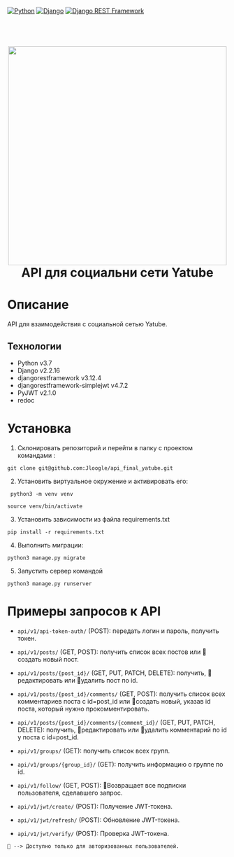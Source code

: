 [![Python](https://img.shields.io/badge/-Python-464646?style=flat-square&logo=Python)](https://www.python.org/)
[![Django](https://img.shields.io/badge/-Django-464646?style=flat-square&logo=Django)](https://www.djangoproject.com/)
[![Django REST Framework](https://img.shields.io/badge/-Django%20REST%20Framework-464646?style=flat-square&logo=Django%20REST%20Framework)](https://www.django-rest-framework.org/)

<h1 align="center">
  <br>
  <img src="https://github.com/tonik350/img/blob/main/API.png?raw=true"  width="500"></a>
  <br>
    API для социальни сети Yatube
  <br>
</h1>

# Описание
API для взаимодействия с социальной сетью Yatube.

## Технологии

* Python v3.7
* Django v2.2.16
* djangorestframework v3.12.4
* djangorestframework-simplejwt v4.7.2
* PyJWT v2.1.0
* redoc

# Установка
1. Склонировать репозиторий и перейти в папку с проектом командами :
 ```
 git clone git@github.com:Jloogle/api_final_yatube.git
 ```
2. Установить виртуальное окружение и активировать его:
```
 python3 -m venv venv
 ```
 ```
 source venv/bin/activate
 ```
3. Установить зависимости из файла requirements.txt
```
pip install -r requirements.txt
```
4. Выполнить миграции:
```
python3 manage.py migrate
```
5. Запустить сервер командой
```
python3 manage.py runserver
```

# Примеры запросов к API

- `api/v1/api-token-auth/` (POST): передать логин и пароль, получить токен.

- `api/v1/posts/` (GET, POST): получить список всех постов или 🔐создать новый пост.

- `api/v1/posts/{post_id}/` (GET, PUT, PATCH, DELETE): получить, 🔐редактировать или 🔐удалить пост по id.

- `api/v1/posts/{post_id}/comments/` (GET, POST): получить список всех комментариев поста с id=post_id или 🔐создать новый, указав id поста, который нужно прокомментировать.

- `api/v1/posts/{post_id}/comments/{comment_id}/` (GET, PUT, PATCH, DELETE): получить, 🔐редактировать или 🔐удалить комментарий по id у поста с id=post_id.

- `api/v1/groups/` (GET): получить список всех групп.

- `api/v1/groups/{group_id}/` (GET): получить информацию о группе по id.

- `api/v1/follow/` (GET, POST): 🔐Возвращает все подписки пользователя, сделавшего запрос.

- `api/v1/jwt/create/` (POST): Получение JWT-токена.

- `api/v1/jwt/refresh/` (POST): Обновление JWT-токена.

- `api/v1/jwt/verify/` (POST): Проверка JWT-токена.
```
🔐 --> Доступно только для авторизованных пользователей.
```
